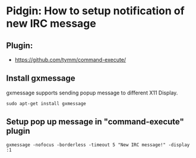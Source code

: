 # Pidgin: How to setup notification of new IRC message

## Plugin:
 *  https://github.com/tymm/command-execute/

## Install gxmessage
gxmessage supports sending popup message to different X11 Display.
```
sudo apt-get install gxmessage
```

## Setup pop up message in "command-execute" plugin
```
gxmessage -nofocus -borderless -timeout 5 "New IRC message!" -display :1
```

